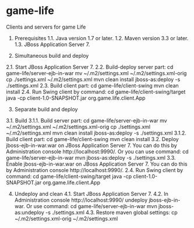 game-life
=========

Clients and servers for game Life



1. Prerequisites
1.1. Java version 1.7 or later.
1.2. Maven version 3.3 or later.
1.3. JBoss Application Server 7.



2. Simultaneous build and deploy

2.1. Start JBoss Application Server 7.
2.2. Build-deploy server part:
  cd   game-life/server-ejb-in-war
  mv  ~/.m2/settings.xml  ~/.m2/settings.xml-orig
  cp  ./settings.xml   ~/.m2/settings.xml
  mvn   clean install jboss-as:deploy   -s ./settings.xml
2.3. Build client part:
  cd   game-life/client-swing
  mvn   clean install
2.4. Run Swing client by command:
  cd   game-life/client-swing/target
  java -cp client-1.0-SNAPSHOT.jar   org.game.life.client.App



3. Separate build and deploy

3.1. Build 
3.1.1. Build server part:
  cd   game-life/server-ejb-in-war
  mv  ~/.m2/settings.xml  ~/.m2/settings.xml-orig
  cp  ./settings.xml   ~/.m2/settings.xml
  mvn   clean install jboss-as:deploy   -s ./settings.xml
3.1.2. Build client part:
  cd   game-life/client-swing
  mvn   clean install
3.2. Deploy jboss-ejb-in-war.war on JBoss Application Server 7. You can do this by Administration console http://localhost:9990/.
  Or you can use command:
    cd   game-life/server-ejb-in-war
    mvn   jboss-as:deploy   -s ./settings.xml
3.3. Enable jboss-ejb-in-war.war on JBoss Application Server 7. You can do this by Administration console http://localhost:9990/.
2.4. Run Swing client by command:
  cd   game-life/client-swing/target
  java -cp client-1.0-SNAPSHOT.jar   org.game.life.client.App



4. Undeploy and clean
4.1. Start JBoss Application Server 7.
4.2. In Administration console http://localhost:9990/ undeploy jboss-ejb-in-war.
    Or use command:
      cd   game-life/server-ejb-in-war
      mvn   jboss-as:undeploy   -s ./settings.xml
4.3. Restore maven global settings:
  cp   ~/.m2/settings.xml-orig   ~/.m2/settings.xml


